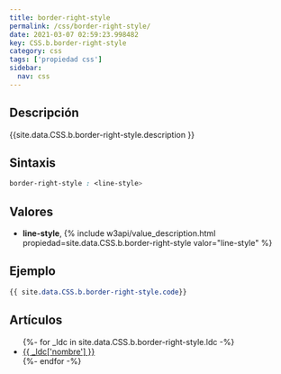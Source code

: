```yaml
---
title: border-right-style
permalink: /css/border-right-style/
date: 2021-03-07 02:59:23.998482
key: CSS.b.border-right-style
category: css
tags: ['propiedad css']
sidebar: 
  nav: css
---
```


## Descripción
{{site.data.CSS.b.border-right-style.description }}

## Sintaxis
~~~css
border-right-style : <line-style>
~~~

## Valores
* **line-style**,  {% include w3api/value_description.html propiedad=site.data.CSS.b.border-right-style valor="line-style" %}

## Ejemplo
~~~css
{{ site.data.CSS.b.border-right-style.code}}
~~~

## Artículos
<ul>
{%- for _ldc in site.data.CSS.b.border-right-style.ldc -%}
   <li>
       <a href="{{_ldc['url'] }}">{{ _ldc['nombre'] }}</a>
   </li>
{%- endfor -%}
</ul>
